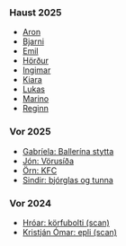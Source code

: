 ### Haust 2025
- [Aron](https://gunnarthorunnarson.github.io/FORR3FV05EU/AR/H25/Aron/index.html)
- [Bjarni](https://gunnarthorunnarson.github.io/FORR3FV05EU/AR/H25/Bjarni/index.html)
- [Emil](https://gunnarthorunnarson.github.io/FORR3FV05EU/AR/H25/Emil/index.html)
- [Hörður](https://gunnarthorunnarson.github.io/FORR3FV05EU/AR/H25/Hordur/index.html)
- [Ingimar](https://gunnarthorunnarson.github.io/FORR3FV05EU/AR/H25/Ingimar/index.html)
- [Kiara](https://gunnarthorunnarson.github.io/FORR3FV05EU/AR/H25/Kiara/index.html)
- [Lukas](https://gunnarthorunnarson.github.io/FORR3FV05EU/AR/H25/Lukas/index.html)
- [Marino](https://gunnarthorunnarson.github.io/FORR3FV05EU/AR/H25/Marino/index.html)
- [Reginn](https://gunnarthorunnarson.github.io/FORR3FV05EU/AR/H25/Reginn/index.html)

  
### Vor 2025
- [Gabríela: Ballerína stytta](https://gunnarthorunnarson.github.io/FORR3FV05EU/AR/Gabriela/index.html)
- [Jón: Vörusíða](https://gunnarthorunnarson.github.io/FORR3FV05EU/AR/Jon/index.html)
- [Örn: KFC](https://gunnarthorunnarson.github.io/FORR3FV05EU/AR/Orn/index.html)
- [Sindir: bjórglas og tunna](https://gunnarthorunnarson.github.io/FORR3FV05EU/AR/Sindri/index.html)
    
### Vor 2024
- [Hróar: körfubolti (scan)](https://hroihrolfs.github.io/vidmotsforr_2024/) 
- [Kristján Ómar: epli (scan)](https://kristjanomar.github.io/docs/)

<!--
### Haust 2023 
- [Valdas: sólblóm](https://valdaska21.github.io/FORR3FV05EU---Verkefni-3---Valdas/)
- [Héðinn: kúla](https://hedinn1.github.io/forr3v3/ ) og [github](https://github.com/hedinn1/forr3v3)
- [Kristofer: Bíll](https://kr1stof3r.github.io/Vidmotsforritun/Verkefni3/index.html) og [github](https://github.com/Kr1stof3r/Kr1stof3r.github.io/tree/main/Vidmotsforritun/Verkefni3)
- [Björn Þór: github](https://github.com/bjornthor21/verk3-vidmot) _gltf loader, anchor, hit-test og skuggar í aframe_
-->

